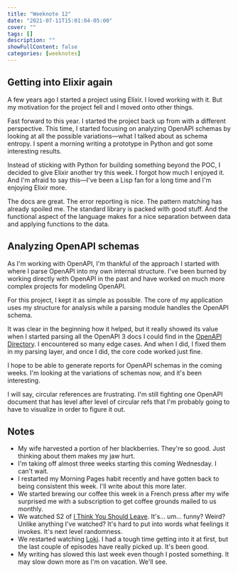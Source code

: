 ```yaml
---
title: "Weeknote 12"
date: "2021-07-11T15:01:04-05:00"
cover: ""
tags: []
description: ""
showFullContent: false
categories: [weeknotes]
---
```


## Getting into Elixir again

A few years ago I started a project using Elixir. I loved working with it. But my motivation for the project fell and I moved onto other things.

Fast forward to this year. I started the project back up from with a different perspective. This time, I started focusing on analyzing OpenAPI schemas by looking at all the possible variations—what I talked about as schema entropy. I spent a morning writing a prototype in Python and got some interesting results.

Instead of sticking with Python for building something beyond the POC, I decided to give Elixir another try this week. I forgot how much I enjoyed it. And I'm afraid to say this—I've been a Lisp fan for a long time and I'm enjoying Elixir more.

The docs are great. The error reporting is nice. The pattern matching has already spoiled me. The standard library is packed with good stuff. And the functional aspect of the language makes for a nice separation between data and applying functions to the data.

## Analyzing OpenAPI schemas

As I'm working with OpenAPI, I'm thankful of the approach I started with where I parse OpenAPI into my own internal structure. I've been burned by working directly with OpenAPI in the past and have worked on much more complex projects for modeling OpenAPI.

For this project, I kept it as simple as possible. The core of my application uses my structure for analysis while a parsing module handles the OpenAPI schema.

It was clear in the beginning how it helped, but it really showed its value when I started parsing all the OpenAPI 3 docs I could find in the [OpenAPI Directory](https://github.com/APIs-guru/openapi-directory/). I encountered so many edge cases. And when I did, I fixed them in my parsing layer, and once I did, the core code worked just fine.

I hope to be able to generate reports for OpenAPI schemas in the coming weeks. I'm looking at the variations of schemas now, and it's been interesting.

I will say, circular references are frustrating. I'm still fighting one OpenAPI document that has level after level of circular refs that I'm probably going to have to visualize in order to figure it out.

## Notes

* My wife harvested a portion of her blackberries. They're so good. Just thinking about them makes my jaw hurt.
* I'm taking off almost three weeks starting this coming Wednesday. I can't wait.
* I restarted my Morning Pages habit recently and have gotten back to being consistent this week. I'll write about this more later.
* We started brewing our coffee this week in a French press after my wife surprised me with a subscription to get coffee grounds mailed to us monthly.
* We watched S2 of [I Think You Should Leave](https://www.imdb.com/title/tt10050772/). It's... um... funny? Weird? Unlike anything I've watched? It's hard to put into words what feelings it invokes. It's next level randomness.
* We restarted watching [Loki](https://www.imdb.com/title/tt9140554/). I had a tough time getting into it at first, but the last couple of episodes have really picked up. It's been good.
* My writing has slowed this last week even though I posted something. It may slow down more as I'm on vacation. We'll see.
